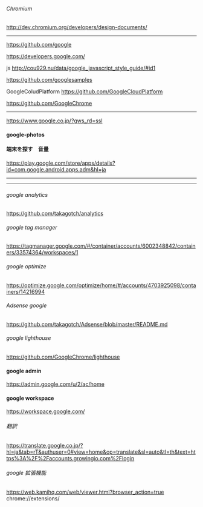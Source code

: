 ###### Chromium
http://dev.chromium.org/developers/design-documents/

---



https://github.com/google

https://developers.google.com/

js
http://cou929.nu/data/google_javascript_style_guide/#id1


https://github.com/googlesamples

GoogleColudPlatform
https://github.com/GoogleCloudPlatform

https://github.com/GoogleChrome


---

https://www.google.co.jp/?gws_rd=ssl

#### google-photos

#### 端末を探す　音量
https://play.google.com/store/apps/details?id=com.google.android.apps.adm&hl=ja

---
---

###### google analytics
https://github.com/takagotch/analytics

###### google tag manager
https://tagmanager.google.com/#/container/accounts/6002348842/containers/33574364/workspaces/1

###### google optimize
https://optimize.google.com/optimize/home/#/accounts/4703925098/containers/14216994




###### Adsense google
https://github.com/takagotch/Adsense/blob/master/README.md

###### google lighthouse
https://github.com/GoogleChrome/lighthouse


#### google admin
https://admin.google.com/u/2/ac/home

#### google workspace
https://workspace.google.com/



###### 翻訳
https://translate.google.co.jp/?hl=ja&tab=rT&authuser=0#view=home&op=translate&sl=auto&tl=th&text=https%3A%2F%2Faccounts.growingio.com%2Flogin


###### google 拡張機能
https://web.kamihq.com/web/viewer.html?browser_action=true
chrome://extensions/




```
```

```
```




